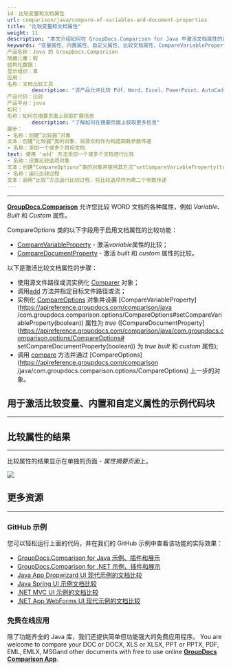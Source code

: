 ```yaml
---
id：比较变量和文档属性
url: comparison/java/compare-of-variables-and-document-properties
title: "比较变量和文档属性"
weight: 11
description: "本文介绍如何在 GroupDocs.Comparison for Java 中激活文档属性的比较。"
keywords: "变量属性、内置属性、自定义属性、比较文档属性、CompareVariableProperty、CompareDocumentProperty"
产品名称：Java 的 GroupDocs.Comparison
隐藏儿童：假
结构化数据：
显示组织：真
应用：
名称：文档比较工具
        description: "该产品允许比较 Pdf、Word、Excel、PowerPoint、AutoCad、图像、代码和更多文件格式。比较 API 还支持接受或拒绝更改、提取文档信息和生成比较报告"
产品代码：比较
产品平台：java
如何：
名称：如何在摘要页面上获取扩展信息
        description: "了解如何在摘要页面上获取更多信息"
脚步：
- 名称：创建“比较器”对象
文本：创建“比较器”类的对象，将源文档作为构造函数参数传递
- 名称：添加一个或多个目标文档
text: 使用 'add' 方法添加一个或多个文档进行比较
- 名称：设置比较选项对象
文本：创建“CompareOptions”类的对象并使用其方法“setCompareVariableProperty(true)”和“setCompareDocumentProperty(true)”来启用适当的设置
- 名称：运行比较过程
文本：调用“比较”方法运行比较过程，将比较选项作为第二个参数传递
---
```


***

**[GroupDocs.Comparison](https://products.groupdocs.com/comparison)** 允许您比较 WORD 文档的各种属性，例如 *Variable*、*Built* 和 *Custom* 属性。

CompareOptions 类的以下字段用于启用文档属性的比较功能：

* [CompareVariableProperty](https://apireference.groupdocs.com/comparison/java/com.groupdocs.comparison.options/CompareOptions#setCompareVariableProperty(boolean)) - 激活*variable*属性的比较；
* [CompareDocumentProperty](https://apireference.groupdocs.com/comparison/java/com.groupdocs.comparison.options/CompareOptions#setCompareDocumentProperty(boolean)) - 激活 *built* 和 *custom* 属性的比较。

以下是激活比较文档属性的步骤：

* 使用源文件路径或流实例化 [Comparer](https://apireference.groupdocs.com/comparison/java/com.groupdocs.comparison/Comparer) 对象；
* 调用[add](https://apireference.groupdocs.com/comparison/java/com.groupdocs.comparison/Comparer#add(java.lang.String)) 方法并指定目标文件路径或流；
* 实例化 [CompareOptions](https://apireference.groupdocs.com/comparison/java/com.groupdocs.comparison.options/CompareOptions) 对象并设置 [CompareVariableProperty](https://apireference.groupdocs.com/comparison/java /com.groupdocs.comparison.options/CompareOptions#setCompareVariableProperty(boolean)) 属性为 *true* ([CompareDocumentProperty](https://apireference.groupdocs.com/comparison/java/com.groupdocs.comparison.options/CompareOptions# setCompareDocumentProperty(boolean)) 为 *true* *built* 和 *custom* 属性);
* 调用 [compare](https://apireference.groupdocs.com/comparison/java/com.groupdocs.comparison/Comparer#compare()) 方法并通过 [CompareOptions](https://apireference.groupdocs.com/comparison /java/com.groupdocs.comparison.options/CompareOptions) 上一步的对象。

## 用于激活比较变量、内置和自定义属性的示例代码块

---

<script src="https://gist.github.com/groupdocs-comparison-gists/eb7a2b4514a63bf8846a4520787f4fc5.js"></script>

## 比较属性的结果

---

比较属性的结果显示在单独的页面 - *属性摘要页面*上。

![](comparison/java/images/properties-summary-page.png)

## 更多资源

---
### GitHub 示例
您可以轻松运行上面的代码，并在我们的 GitHub 示例中查看该功能的实际效果：

* [GroupDocs.Comparison for Java 示例、插件和展示](https://github.com/groupdocs-comparison/GroupDocs.Comparison-for-Java)
* [GroupDocs.Comparison for .NET 示例、插件和展示](https://github.com/groupdocs-comparison/GroupDocs.Comparison-for-.NET)
* [Java App Dropwizard UI 现代示例的文档比较](https://github.com/groupdocs-comparison/GroupDocs.Comparison-for-Java-Dropwizard)
* [Java Spring UI 示例文档比较](https://github.com/groupdocs-comparison/GroupDocs.Comparison-for-Java-Spring)
* [.NET MVC UI 示例的文档比较](https://github.com/groupdocs-comparison/GroupDocs.Comparison-for-.NET-MVC)
* [.NET App WebForms UI 现代示例的文档比较](https://github.com/groupdocs-comparison/GroupDocs.Comparison-for-.NET-WebForms)
    


### 免费在线应用
除了功能齐全的 Java 库，我们还提供简单但功能强大的免费应用程序。
You are welcome to compare your DOC or DOCX, XLS or XLSX, PPT or PPTX, PDF, EML, EMLX, MSGand other documents with free to use online **[GroupDocs Comparison App](https://products.groupdocs.app/comparison)**.
